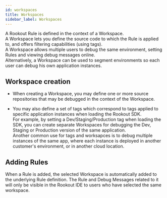 ```yaml
---
id: workspaces
title: Workspaces
sidebar_label: Workspaces
---
```


A Rookout Rule is defined in the context of a Workspace.  
A Workspace lets you define the source code to which the Rule is applied to, and offers filtering capabilities (using tags).  
A Workspace allows multiple users to debug the same environment, setting Rules and viewing debug messages online.  
Alternatively, a Workspace can be used to segment environments so each user can debug his own application instances.  

## Workspace creation

- When creating a Workspace, you may define one or more source repositories that may be debugged in the context of the Workspace.

- You may also define a set of tags which correspond to tags applied to specific application instances when loading the Rookout SDK.  
For example, by setting a Dev/Staging/Production tag when loading the SDK, you can create separate Workspaces for debugging the Dev, Staging or Production version of the same application.  
Another common use for tags and worksapces is to debug multiple instances of the same app, where each instance is deployed in another customer's environment, or in another cloud location.

## Adding Rules

When a Rule is added, the selected Workspace is automatically added to the underlying Rule definition.
The Rule and Debug Messages related to it will only be visible in the Rookout IDE to users who have selected the same workspace.

